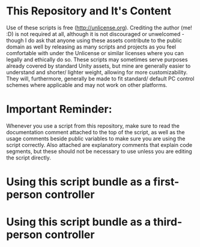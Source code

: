 # This Repository and It's Content
Use of these scripts is free (http://unlicense.org). Crediting the author (me! :D) is not required at all, although it is not discouraged or unwelcomed - though I do ask that anyone using these assets contribute to the public domain as well by releasing as many scripts and projects as you feel comfortable with under the Unlicense or similar licenses where you can legally and ethically do so.
These scripts may sometimes serve purposes already covered by standard Unity assets, but mine are generally easier to understand and shorter/ lighter weight, allowing for more customizability. They will, furthermore, generally be made to fit standard/ default PC control schemes where applicable and may not work on other platforms.

# Important Reminder:
Whenever you use a script from this repository, make sure to read the documentation comment attached to the top of the script, as well as the usage comments beside public variables to make sure you are using the script correctly. Also attached are explanatory comments that explain code segments, but these should not be necessary to use unless you are editing the script directly.

# Using this script bundle as a first-person controller


# Using this script bundle as a third-person controller
